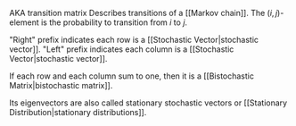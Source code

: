 AKA transition matrix
Describes transitions of a [[Markov chain]].
The $(i,j)$-element is the probability to transition from $i$ to $j$.

"Right" prefix indicates each row is a [[Stochastic Vector|stochastic vector]].
"Left" prefix indicates each column is a [[Stochastic Vector|stochastic vector]].

If each row and each column sum to one, then it is a [[Bistochastic Matrix|bistochastic matrix]].

Its eigenvectors are also called stationary stochastic vectors or [[Stationary Distribution|stationary distributions]].